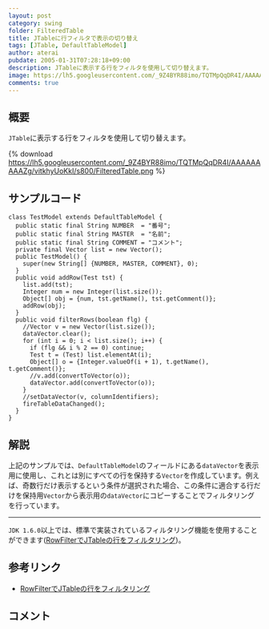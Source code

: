 ```yaml
---
layout: post
category: swing
folder: FilteredTable
title: JTableに行フィルタで表示の切り替え
tags: [JTable, DefaultTableModel]
author: aterai
pubdate: 2005-01-31T07:28:18+09:00
description: JTableに表示する行をフィルタを使用して切り替えます。
image: https://lh5.googleusercontent.com/_9Z4BYR88imo/TQTMpQqDR4I/AAAAAAAAAZg/vitkhyUoKkI/s800/FilteredTable.png
comments: true
---
```

## 概要
`JTable`に表示する行をフィルタを使用して切り替えます。

{% download https://lh5.googleusercontent.com/_9Z4BYR88imo/TQTMpQqDR4I/AAAAAAAAAZg/vitkhyUoKkI/s800/FilteredTable.png %}

## サンプルコード
<pre class="prettyprint"><code>class TestModel extends DefaultTableModel {
  public static final String NUMBER  = "番号";
  public static final String MASTER  = "名前";
  public static final String COMMENT = "コメント";
  private final Vector list = new Vector();
  public TestModel() {
    super(new String[] {NUMBER, MASTER, COMMENT}, 0);
  }
  public void addRow(Test tst) {
    list.add(tst);
    Integer num = new Integer(list.size());
    Object[] obj = {num, tst.getName(), tst.getComment()};
    addRow(obj);
  }
  public void filterRows(boolean flg) {
    //Vector v = new Vector(list.size());
    dataVector.clear();
    for (int i = 0; i &lt; list.size(); i++) {
      if (flg &amp;&amp; i % 2 == 0) continue;
      Test t = (Test) list.elementAt(i);
      Object[] o = {Integer.valueOf(i + 1), t.getName(), t.getComment()};
      //v.add(convertToVector(o));
      dataVector.add(convertToVector(o));
    }
    //setDataVector(v, columnIdentifiers);
    fireTableDataChanged();
  }
}
</code></pre>

## 解説
上記のサンプルでは、`DefaultTableModel`のフィールドにある`dataVector`を表示用に使用し、これとは別にすべての行を保持する`Vector`を作成しています。例えば、奇数行だけ表示するという条件が選択された場合、この条件に適合する行だけを保持用`Vector`から表示用の`dataVector`にコピーすることでフィルタリングを行っています。

- - - -
`JDK 1.6.0`以上では、標準で実装されているフィルタリング機能を使用することができます([RowFilterでJTableの行をフィルタリング](http://ateraimemo.com/Swing/RowFilter.html))。

## 参考リンク
- [RowFilterでJTableの行をフィルタリング](http://ateraimemo.com/Swing/RowFilter.html)

<!-- dummy comment line for breaking list -->

## コメント
